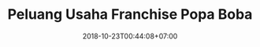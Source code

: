 ---
title: "Peluang Usaha Franchise Popa Boba"
date: 2018-10-23T00:44:08+07:00
draft: false
layout: "page-a"
---